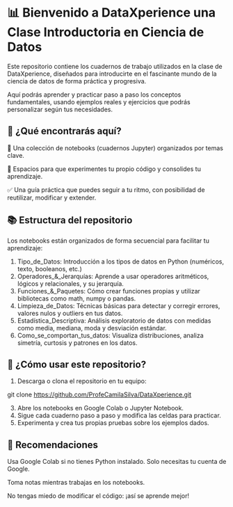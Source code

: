 # 📊 Bienvenido a DataXperience una Clase Introductoria en Ciencia de Datos
Este repositorio contiene los cuadernos de trabajo utilizados en la clase de DataXperience, diseñados para introducirte en el fascinante mundo de la ciencia de datos de forma práctica y progresiva.

Aquí podrás aprender y practicar paso a paso los conceptos fundamentales, usando ejemplos reales y ejercicios que podrás personalizar según tus necesidades.

## 🧠 ¿Qué encontrarás aquí?

📁 Una colección de notebooks (cuadernos Jupyter) organizados por temas clave.

🧪 Espacios para que experimentes tu propio código y consolides tu aprendizaje.

✅ Una guía práctica que puedes seguir a tu ritmo, con posibilidad de reutilizar, modificar y extender.

## 📚 Estructura del repositorio

Los notebooks están organizados de forma secuencial para facilitar tu aprendizaje:
1. Tipo_de_Datos: Introducción a los tipos de datos en Python (numéricos, texto, booleanos, etc.)
2. Operadores_&_Jerarquías: Aprende a usar operadores aritméticos, lógicos y relacionales, y su jerarquía.
3. Funciones_&_Paquetes: Cómo crear funciones propias y utilizar bibliotecas como math, numpy o pandas.
4. Limpieza_de_Datos: Técnicas básicas para detectar y corregir errores, valores nulos y outliers en tus datos.
5. Estadística_Descriptiva: Análisis exploratorio de datos con medidas como media, mediana, moda y desviación estándar.
6. Como_se_comportan_tus_datos: Visualiza distribuciones, analiza simetría, curtosis y patrones en los datos.

## 🚀 ¿Cómo usar este repositorio?
1. Descarga o clona el repositorio en tu equipo:
   
git clone https://github.com/ProfeCamilaSilva/DataXperience.git 

3. Abre los notebooks en Google Colab o Jupyter Notebook.
4. Sigue cada cuaderno paso a paso y modifica las celdas para practicar.
5. Experimenta y crea tus propias pruebas sobre los ejemplos dados.

## 💬 Recomendaciones

Usa Google Colab si no tienes Python instalado. Solo necesitas tu cuenta de Google.

Toma notas mientras trabajas en los notebooks.

No tengas miedo de modificar el código: ¡así se aprende mejor!

